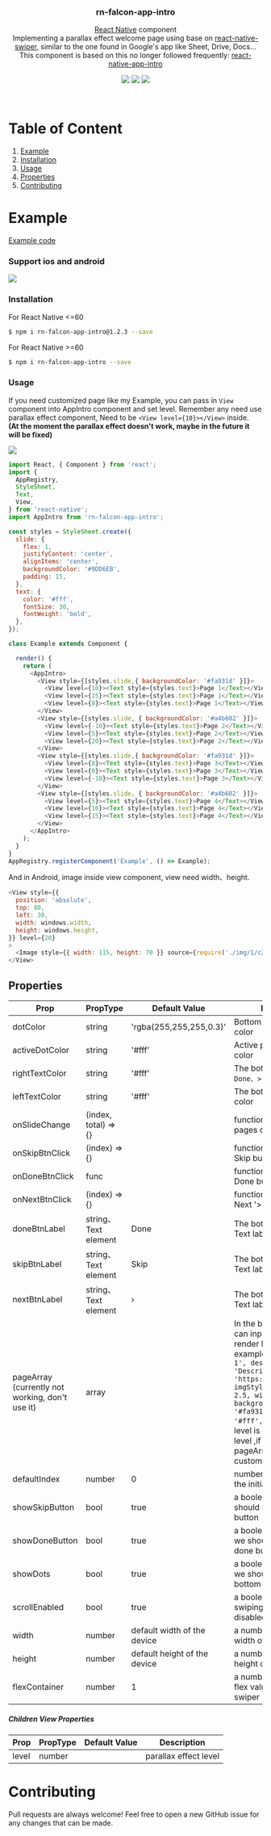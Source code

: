 <h3 align="center">
  rn-falcon-app-intro
</h3>

<p align="center">
  <a href="https://facebook.github.io/react-native/">React Native</a> component <br/>
  Implementing a parallax effect welcome page using base on <a href="https://github.com/leecade/react-native-swiper">react-native-swiper</a>, similar to the one found in Google's app like Sheet, Drive, Docs...<br/>
  This component is based on this no longer followed frequently: <a href="https://github.com/FuYaoDe/react-native-app-intro">react-native-app-intro</a>
</p>

<p align="center">
  <a href="https://www.npmjs.com/package/rn-falcon-app-intro"><img src="https://img.shields.io/npm/v/rn-falcon-app-intro.svg?style=flat-square"></a>
  <a href="https://www.npmjs.com/package/rn-falcon-app-intro"><img src="https://img.shields.io/npm/dm/rn-falcon-app-intro.svg?style=flat-square"></a>
  <a href="https://opensource.org/licenses/MIT"><img src="https://img.shields.io/badge/License-MIT-blue.svg"></a>
</p>
<br />

# Table of Content

1. [Example](#example)
2. [Installation](#installation)
3. [Usage](#usage)
4. [Properties](#properties)
5. [Contributing](#contributing)
<!-- 3. [Basic Usage](#basic-usage) -->

# Example

[Example code](https://github.com/Richi2293/rn-falcon-app-intro/tree/master/Example)

### Support ios and android
<img src="http://i.giphy.com/3o6ozjLoOnYTXfzJgQ.gif">

### Installation

For React Native <=60
```bash
$ npm i rn-falcon-app-intro@1.2.3 --save
```
For React Native >=60
```bash
$ npm i rn-falcon-app-intro --save
```

<!-- 
### Basic Usage

You can use pageArray quick generation your app intro with parallax effect. With the basic usage, the Android status bar will be updated to match your slide background color.

<img src="http://i.giphy.com/l3V0khy22aUviTTaM.gif">
<img src="./assets/sample-android.gif" width="280">

```javascript
import React, { Component } from 'react';
import { AppRegistry, Alert } from 'react-native';
import AppIntro from 'rn-falcon-app-intro';

class Example extends Component {
  onSkipBtnHandle = (index) => {
    Alert.alert('Skip');
    console.log(index);
  }
  doneBtnHandle = () => {
    Alert.alert('Done');
  }
  nextBtnHandle = (index) => {
    Alert.alert('Next');
    console.log(index);
  }
  onSlideChangeHandle = (index, total) => {
    console.log(index, total);
  }
  render() {
    const pageArray = [{
      title: 'Page 1',
      description: 'Description 1',
      img: 'https://goo.gl/Bnc3XP',
      imgStyle: {
        height: 80 * 2.5,
        width: 109 * 2.5,
      },
      backgroundColor: '#fa931d',
      fontColor: '#fff',
      level: 10,
    }, {
      title: 'Page 2',
      description: 'Description 2',
      img: require('../assets/some_image.png'),
      imgStyle: {
        height: 93 * 2.5,
        width: 103 * 2.5,
      },
      backgroundColor: '#a4b602',
      fontColor: '#fff',
      level: 10,
    }];
    return (
      <AppIntro
        onNextBtnClick={this.nextBtnHandle}
        onDoneBtnClick={this.doneBtnHandle}
        onSkipBtnClick={this.onSkipBtnHandle}
        onSlideChange={this.onSlideChangeHandle}
        pageArray={pageArray}
      />
    );
  }
}

AppRegistry.registerComponent('Example', () => Example);
```
-->
### Usage

If you need customized page like my Example, you can  pass in `View` component into AppIntro component and set level. Remember any need use parallax effect component, Need to be `<View level={10}></View>` inside.
<br />
**(At the moment the parallax effect doesn't work, maybe in the future it will be fixed)**

<img src="http://i.giphy.com/26AHwds1g5HjXrd4s.gif">

```javascript
import React, { Component } from 'react';
import {
  AppRegistry,
  StyleSheet,
  Text,
  View,
} from 'react-native';
import AppIntro from 'rn-falcon-app-intro';

const styles = StyleSheet.create({
  slide: {
    flex: 1,
    justifyContent: 'center',
    alignItems: 'center',
    backgroundColor: '#9DD6EB',
    padding: 15,
  },
  text: {
    color: '#fff',
    fontSize: 30,
    fontWeight: 'bold',
  },
});

class Example extends Component {

  render() {
    return (
      <AppIntro>
        <View style={[styles.slide,{ backgroundColor: '#fa931d' }]}>
          <View level={10}><Text style={styles.text}>Page 1</Text></View>
          <View level={15}><Text style={styles.text}>Page 1</Text></View>
          <View level={8}><Text style={styles.text}>Page 1</Text></View>
        </View>
        <View style={[styles.slide, { backgroundColor: '#a4b602' }]}>
          <View level={-10}><Text style={styles.text}>Page 2</Text></View>
          <View level={5}><Text style={styles.text}>Page 2</Text></View>
          <View level={20}><Text style={styles.text}>Page 2</Text></View>
        </View>
        <View style={[styles.slide,{ backgroundColor: '#fa931d' }]}>
          <View level={8}><Text style={styles.text}>Page 3</Text></View>
          <View level={0}><Text style={styles.text}>Page 3</Text></View>
          <View level={-10}><Text style={styles.text}>Page 3</Text></View>
        </View>
        <View style={[styles.slide, { backgroundColor: '#a4b602' }]}>
          <View level={5}><Text style={styles.text}>Page 4</Text></View>
          <View level={10}><Text style={styles.text}>Page 4</Text></View>
          <View level={15}><Text style={styles.text}>Page 4</Text></View>
        </View>
      </AppIntro>
    );
  }
}
AppRegistry.registerComponent('Example', () => Example);
```

And in Android, image inside view component, view need width、height.
```javascript
<View style={{
  position: 'absolute',
  top: 80,
  left: 30,
  width: windows.width,
  height: windows.height,
}} level={20}
>
  <Image style={{ width: 115, height: 70 }} source={require('./img/1/c2.png')} />
</View>
```

## **Properties**
| Prop           | PropType | Default Value           | Description                                                                                                                                                                                                                                                                                                                                                      |
|----------------|----------|-------------------------|------------------------------------------------------------------------------------------------------------------------------------------------------------------------------------------------------------------------------------------------------------------------------------------------------------------------------------------------------------------|
| dotColor       | string   | 'rgba(255,255,255,0.3)' | Bottom of the page dot color                                                                                                                                                                                                                                                                                                                                     |
| activeDotColor | string   | '#fff'                  | Active page index dot color                                                                                                                                                                                                                                                                                                                                      |
| rightTextColor | string   | '#fff'                  | The bottom right Text `Done、>` color                                                                                                                                                                                                                                                                                                                            |
| leftTextColor  | string   | '#fff'                  | The bottom left Text `Skip` color                                                                                                                                                                                                                                                                                                                                |
| onSlideChange  | (index, total) => {} |                         | function to call when the pages change                                                                                                                                                                                                                                                                                                                           |
| onSkipBtnClick | (index) => {}     |                         | function to call when the Skip button click                                                                                                                                                                                                                                                                                                                      |
| onDoneBtnClick | func     |                         | function to call when the Done button click                                                                                                                                                                                                                                                                                                                      |
| onNextBtnClick | (index) => {}     |                         | function to call when the Next '>' button click                                                                                                                                                                                                                                                                                                                  |
| doneBtnLabel   | string、Text element  |  Done                   | The bottom right custom Text label                                                                                                                                                                                                                                                                                                                   |
| skipBtnLabel   | string、Text element  |  Skip                   | The bottom left custom Text label                                                                                                                                                                                                                                                                                                                  |
| nextBtnLabel   | string、Text element   |  ›                      | The bottom left custom Text label                                                                                                                                                                                                                                                                                                                  |
| pageArray (currently not working, don't use it)     | array    |                         | In the basic usage, you can input object array to render basic view example: ```[[{title: 'Page 1', description: 'Description 1', img: 'https://goo.gl/uwzs0C', imgStyle: {height: 80 * 2.5, width: 109 * 2.5 }, backgroundColor: '#fa931d', fontColor: '#fff', level: 10 }]``` , level is parallax effect level ,if you use pageArray you can't use custom view |
| defaultIndex | number   | 0 | number of the index of the initial index |
| showSkipButton | bool | true | a boolean defining if we should render the skip button |
| showDoneButton | bool | true | a boolean that defines if we should render the done button |
| showDots | bool | true | a boolean that defines if we should render the bottom dots |
| scrollEnabled | bool | true | a boolean that defines if swiping is enabled or disabled |
| width | number | default width of the device | a number that defines the width of the view swiper |
| height | number | default height of the device | a number that defines the height of the view swiper |
| flexContainer | number | 1 | a number that defines the flex value of the view swiper |

##### **Children View Properties**
| Prop  | PropType | Default Value | Description           |
|-------|----------|---------------|-----------------------|
| level | number   |               | parallax effect level |

# Contributing

Pull requests are always welcome! Feel free to open a new GitHub issue for any changes that can be made.
